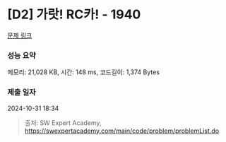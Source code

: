 # [D2] 가랏! RC카! - 1940 

[문제 링크](https://swexpertacademy.com/main/code/problem/problemDetail.do?contestProbId=AV5PjMgaALgDFAUq) 

### 성능 요약

메모리: 21,028 KB, 시간: 148 ms, 코드길이: 1,374 Bytes

### 제출 일자

2024-10-31 18:34



> 출처: SW Expert Academy, https://swexpertacademy.com/main/code/problem/problemList.do